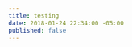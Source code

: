```yaml
---
title: testing
date: 2018-01-24 22:34:00 -05:00
published: false
---
```


<link href='https://actionnetwork.org/css/style-embed.css' rel='stylesheet' type='text/css' />
<script src='https://actionnetwork.org/widgets/v2/form/testing?format=js&source=widget'></script>
<div id='can-form-area-testing' style='width: 100%'><!-- this div is the target for our HTML insertion --></div>